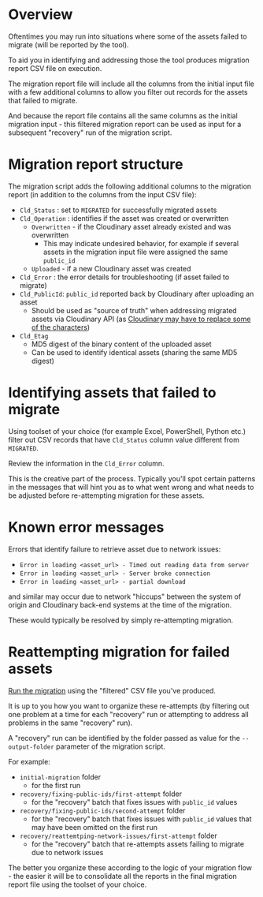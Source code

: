 # Overview

Oftentimes you may run into situations where some of the assets failed to migrate (will be reported by the tool).

To aid you in identifying and addressing those the tool produces migration report CSV file on execution.

The migration report file will include all the columns from the initial input file with a few additional columns to allow you filter out records for the assets that failed to migrate. 

And because the report file contains all the same columns as the initial migration input - this filtered migration report can be used as input for a subsequent "recovery" run of the migration script.

# Migration report structure

The migration script adds the following additional columns to the migration report (in addition to the columns from the input CSV file):

- `Cld_Status` : set to `MIGRATED` for successfully migrated assets
- `Cld_Operation` : identifies if the asset was created or overwritten 
    + `Overwritten` - if the Cloudinary asset already existed and was overwritten
        * This may indicate undesired behavior, for example if several assets in the migration input file were assigned the same `public_id`
    + `Uploaded` - if a new Cloudinary asset was created 
- `Cld_Error` : the error details for troubleshooting (if asset failed to migrate) 
- `Cld_PublicId`: `public_id` reported back by Cloudinary after uploading an asset
    + Should be used as "source of truth" when addressing migrated assets via Cloudinary API (as [Cloudinary may have to replace some of the characters](https://support.cloudinary.com/hc/en-us/articles/115001317409--Legal-naming-conventions))
- `Cld_Etag`
    + MD5 digest of the binary content of the uploaded asset
    + Can be used to identify identical assets (sharing the same MD5 digest)

# Identifying assets that failed to migrate

Using toolset of your choice (for example Excel, PowerShell, Python etc.) filter out CSV records that have `Cld_Status` column value different from `MIGRATED`.

Review the information in the `Cld_Error` column.

This is the creative part of the process. Typically you'll spot certain patterns in the messages that will hint you as to what went wrong and what needs to be adjusted before re-attempting migration for these assets. 

# Known error messages

Errors that identify failure to retrieve asset due to network issues:

- `Error in loading <asset_url> - Timed out reading data from server`
- `Error in loading <asset_url> - Server broke connection`
- `Error in loading <asset_url> - partial download`

and similar may occur due to network "hiccups" between the system of origin and Cloudinary back-end systems at the time of the migration. 

These would typically be resolved by simply re-attempting migration.

# Reattempting migration for failed assets

[Run the migration](./s03-run-migration-obtain-report.md) using the "filtered" CSV file you've produced.

It is up to you how you want to organize these re-attempts (by filtering out one problem at a time for each "recovery" run or attempting to address all problems in the same "recovery" run).

A "recovery" run can be identified by the folder passed as value for the `--output-folder` parameter of the migration script.

For example:

- `initial-migration` folder
    + for the first run
- `recovery/fixing-public-ids/first-attempt` folder 
    + for the "recovery" batch that fixes issues with `public_id` values
- `recovery/fixing-public-ids/second-attempt` folder 
    + for the "recovery" batch that fixes issues with `public_id` values that may have been omitted on the first run
- `recovery/reattemtping-network-issues/first-attempt` folder
    + for the "recovery" batch that re-attempts assets failing to migrate due to network issues

The better you organize these according to the logic of your migration flow - the easier it will be to consolidate all the reports in the final migration report file using the toolset of your choice.


